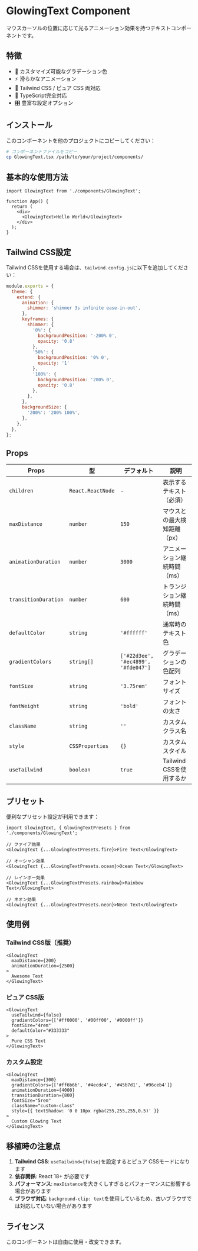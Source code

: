 # GlowingText Component

マウスカーソルの位置に応じて光るアニメーション効果を持つテキストコンポーネントです。

## 特徴

- 🎨 カスタマイズ可能なグラデーション色
- ⚡ 滑らかなアニメーション
- 🔧 Tailwind CSS / ピュア CSS 両対応
- 📱 TypeScript完全対応
- 🎛️ 豊富な設定オプション

## インストール

このコンポーネントを他のプロジェクトにコピーしてください：

```bash
# コンポーネントファイルをコピー
cp GlowingText.tsx /path/to/your/project/components/
```

## 基本的な使用方法

```tsx
import GlowingText from './components/GlowingText';

function App() {
  return (
    <div>
      <GlowingText>Hello World</GlowingText>
    </div>
  );
}
```

## Tailwind CSS設定

Tailwind CSSを使用する場合は、`tailwind.config.js`に以下を追加してください：

```javascript
module.exports = {
  theme: {
    extend: {
      animation: {
        shimmer: 'shimmer 3s infinite ease-in-out',
      },
      keyframes: {
        shimmer: {
          '0%': { 
            backgroundPosition: '-200% 0',
            opacity: '0.8'
          },
          '50%': {
            backgroundPosition: '0% 0',
            opacity: '1'
          },
          '100%': { 
            backgroundPosition: '200% 0',
            opacity: '0.8'
          },
        },
      },
      backgroundSize: {
        '200%': '200% 100%',
      },
    },
  },
};
```

## Props

| Props | 型 | デフォルト | 説明 |
|-------|------|------------|------|
| `children` | `React.ReactNode` | - | 表示するテキスト（必須） |
| `maxDistance` | `number` | `150` | マウスとの最大検知距離（px） |
| `animationDuration` | `number` | `3000` | アニメーション継続時間（ms） |
| `transitionDuration` | `number` | `600` | トランジション継続時間（ms） |
| `defaultColor` | `string` | `'#ffffff'` | 通常時のテキスト色 |
| `gradientColors` | `string[]` | `['#22d3ee', '#ec4899', '#fde047']` | グラデーションの色配列 |
| `fontSize` | `string` | `'3.75rem'` | フォントサイズ |
| `fontWeight` | `string` | `'bold'` | フォントの太さ |
| `className` | `string` | `''` | カスタムクラス名 |
| `style` | `CSSProperties` | `{}` | カスタムスタイル |
| `useTailwind` | `boolean` | `true` | Tailwind CSSを使用するか |

## プリセット

便利なプリセット設定が利用できます：

```tsx
import GlowingText, { GlowingTextPresets } from './components/GlowingText';

// ファイア効果
<GlowingText {...GlowingTextPresets.fire}>Fire Text</GlowingText>

// オーシャン効果
<GlowingText {...GlowingTextPresets.ocean}>Ocean Text</GlowingText>

// レインボー効果
<GlowingText {...GlowingTextPresets.rainbow}>Rainbow Text</GlowingText>

// ネオン効果
<GlowingText {...GlowingTextPresets.neon}>Neon Text</GlowingText>
```

## 使用例

### Tailwind CSS版（推奨）

```tsx
<GlowingText 
  maxDistance={200}
  animationDuration={2500}
>
  Awesome Text
</GlowingText>
```

### ピュア CSS版

```tsx
<GlowingText 
  useTailwind={false}
  gradientColors={['#ff0000', '#00ff00', '#0000ff']}
  fontSize="4rem"
  defaultColor="#333333"
>
  Pure CSS Text
</GlowingText>
```

### カスタム設定

```tsx
<GlowingText 
  maxDistance={300}
  gradientColors={['#ff6b6b', '#4ecdc4', '#45b7d1', '#96ceb4']}
  animationDuration={4000}
  transitionDuration={800}
  fontSize="5rem"
  className="custom-class"
  style={{ textShadow: '0 0 10px rgba(255,255,255,0.5)' }}
>
  Custom Glowing Text
</GlowingText>
```

## 移植時の注意点

1. **Tailwind CSS**: `useTailwind={false}`を設定するとピュア CSSモードになります
2. **依存関係**: React 18+ が必要です
3. **パフォーマンス**: `maxDistance`を大きくしすぎるとパフォーマンスに影響する場合があります
4. **ブラウザ対応**: `background-clip: text`を使用しているため、古いブラウザでは対応していない場合があります

## ライセンス

このコンポーネントは自由に使用・改変できます。
